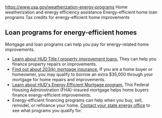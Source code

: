 

https://www.usa.gov/weatherization-energy-programs
Home weatherization and energy efficiency assistance
Energy-efficient home loan programs
Tax credits for energy-efficient home improvements

**Loan programs for energy-efficient homes**
--------------------------------------------

Mortgage and loan programs can help you pay for energy-related home improvements.

* [Learn about HUD Title I property improvement loans.](https://www.hud.gov/program_offices/housing/sfh/title)
  They can help you finance property repairs or improvements.
* [Find out about 203(k) mortgage insurance.](https://www.hud.gov/program_offices/housing/sfh/203k)
  If you are a home buyer or homeowner, you may qualify to borrow an extra $35,000 through your mortgage for home repairs and improvements.
* [Learn about HUD's Energy Efficient Mortgage program.](https://www.hud.gov/program_offices/housing/sfh/eem/energy-r)
  This Federal Housing Administration (FHA)-insured mortgage helps home buyers finance energy-efficient improvements.
* Energy-efficient financing programs can help when you buy, sell, remodel, or refinance your home.
  [Contact your state energy office](https://www.naseo.org/members-states)
  to see what programs you qualify for.
